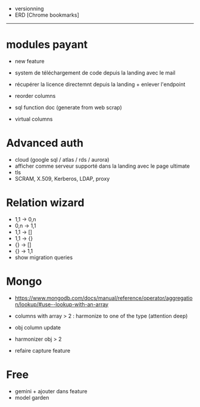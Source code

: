 - versionning
- ERD [Chrome bookmarks]




----------------------------------------------------------




# modules payant
- new feature
- system de téléchargement de code depuis la landing avec le mail
- récupérer la licence directemnt depuis la landing + enlever l'endpoint

- reorder columns
- sql function doc (generate from web scrap)
- virtual columns




# Advanced auth 
- cloud (google sql / atlas / rds / aurora)
- afficher comme serveur supporté dans la landing avec le page ultimate
- tls
- SCRAM, X.509, Kerberos, LDAP, proxy


# Relation wizard
- 1,1 -> 0,n
- 0,n -> 1,1
- 1,1 -> []
- 1,1 -> {}
- {} -> []
- {} -> 1,1
- show migration queries


# Mongo
- https://www.mongodb.com/docs/manual/reference/operator/aggregation/lookup/#use--lookup-with-an-array
- columns with array > 2 : harmonize to one of the type (attention deep)
- obj column update
- harmonizer obj > 2


- refaire capture feature

# Free
- gemini + ajouter dans feature
- model garden
